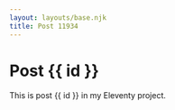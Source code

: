 ```yaml
---
layout: layouts/base.njk
title: Post 11934
---
```


# Post {{ id }}

This is post {{ id }} in my Eleventy project.
